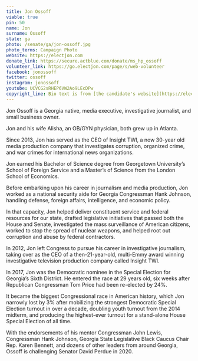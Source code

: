 ```yaml
---
title: Jon Ossoff
viable: true
pin: 50
name: Jon
surname: Ossoff
state: ga
photo: /senate/ga/jon-ossoff.jpg
photo_terms: Campaign Photo
website: https://electjon.com
donate_link: https://secure.actblue.com/donate/ms_hp_ossoff
volunteer_link: https://go.electjon.com/page/s/web-volunteer
facebook: jonossoff
twitter: ossoff
instagram: jonossoff
youtube: UCVCG2sRHEP6VW2Ao9LEcDPw
copyright_line: Bio text is from [the candidate's website](https://electjon.com/bio/) and may be &copy; Jon Ossoff for Iowa.
---
```

Jon Ossoff is a Georgia native, media executive, investigative journalist, and small business owner.

Jon and his wife Alisha, an OB/GYN physician, both grew up in Atlanta.

Since 2013, Jon has served as the CEO of Insight TWI, a now 30-year old media production company that investigates corruption, organized crime, and war crimes for international news organizations.

Jon earned his Bachelor of Science degree from Georgetown University’s School of Foreign Service and a Master’s of Science from the London School of Economics.

Before embarking upon his career in journalism and media production, Jon worked as a national security aide for Georgia Congressman Hank Johnson, handling defense, foreign affairs, intelligence, and economic policy.

In that capacity, Jon helped deliver constituent service and federal resources for our state, drafted legislative initiatives that passed both the House and Senate, investigated the mass surveillance of American citizens, worked to stop the spread of nuclear weapons, and helped root out corruption and abuse by federal contractors.

In 2012, Jon left Congress to pursue his career in investigative journalism, taking over as the CEO of a then-21-year-old, multi-Emmy award winning investigative television production company called Insight TWI.

In 2017, Jon was the Democratic nominee in the Special Election for Georgia’s Sixth District. He entered the race at 29 years old, six weeks after Republican Congressman Tom Price had been re-elected by 24%.

It became the biggest Congressional race in American history, which Jon narrowly lost by 3% after mobilizing the strongest Democratic Special Election turnout in over a decade, doubling youth turnout from the 2014 midterm, and producing the highest-ever turnout for a stand-alone House Special Election of all time.

With the endorsements of his mentor Congressman John Lewis, Congressman Hank Johnson, Georgia State Legislative Black Caucus Chair Rep. Karen Bennett, and dozens of other leaders from around Georgia, Ossoff is challenging Senator David Perdue in 2020.
